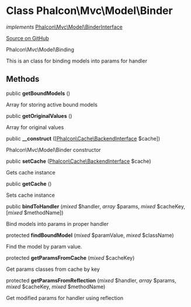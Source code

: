 # Class **Phalcon\\Mvc\\Model\\Binder**

*implements* [Phalcon\Mvc\Model\BinderInterface](/en/3.1/api/Phalcon_Mvc_Model_BinderInterface)

<a href="https://github.com/phalcon/cphalcon/blob/master/phalcon/mvc/model/binder.zep" class="btn btn-default btn-sm">Source on GitHub</a>

Phalcon\\Mvc\\Model\\Binding

This is an class for binding models into params for handler


## Methods
public  **getBoundModels** ()

Array for storing active bound models



public  **getOriginalValues** ()

Array for original values



public  **__construct** ([[Phalcon\Cache\BackendInterface](/en/3.1/api/Phalcon_Cache_BackendInterface) $cache])

Phalcon\\Mvc\\Model\\Binder constructor



public  **setCache** ([Phalcon\Cache\BackendInterface](/en/3.1/api/Phalcon_Cache_BackendInterface) $cache)

Gets cache instance



public  **getCache** ()

Sets cache instance



public  **bindToHandler** (*mixed* $handler, *array* $params, *mixed* $cacheKey, [*mixed* $methodName])

Bind models into params in proper handler



protected  **findBoundModel** (*mixed* $paramValue, *mixed* $className)

Find the model by param value.



protected  **getParamsFromCache** (*mixed* $cacheKey)

Get params classes from cache by key



protected  **getParamsFromReflection** (*mixed* $handler, *array* $params, *mixed* $cacheKey, *mixed* $methodName)

Get modified params for handler using reflection



